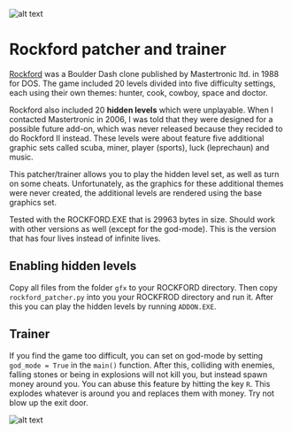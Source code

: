 ![alt text](https://www.mv.helsinki.fi/home/asahala/rockford/banner2.png)

# Rockford patcher and trainer
[Rockford](https://en.wikipedia.org/wiki/Rockford_(video_game)) was a Boulder Dash clone published by Mastertronic ltd. in 1988 for DOS. The game included 20 levels divided into five difficulty settings, each using their own themes: hunter, cook, cowboy, space and doctor. 

Rockford also included 20 **hidden levels** which were unplayable. When I contacted Mastertronic in 2006, I was told that they were designed for a possible future add-on, which was never released because they recided to do Rockford II instead. These levels were about feature five additional graphic sets called scuba, miner, player (sports), luck (leprechaun) and music.

This patcher/trainer allows you to play the hidden level set, as well as turn on some cheats. Unfortunately, as the graphics for these additional themes were never created, the additional levels are rendered using the base graphics set. 

Tested with the ROCKFORD.EXE that is 29963 bytes in size. Should work with other versions as well (except for the god-mode). This is the version that has four lives instead of infinite lives.

## Enabling hidden levels
Copy all files from the folder ```gfx``` to your ROCKFORD directory. Then copy ```rockford_patcher.py``` into you your ROCKFROD directory and run it. After this you can play the hidden levels by running ```ADDON.EXE```.

## Trainer
If you find the game too difficult, you can set on god-mode by setting ```god_mode = True``` in the ```main()``` function. After this, colliding with enemies, falling stones or being in explosions will not kill you, but instead spawn money around you. You can abuse this feature by hitting the key ```R```. This explodes whatever is around you and replaces them with money. Try not blow up the exit door.

![alt text](https://www.mv.helsinki.fi/home/asahala/rockford/screenshots.png)

